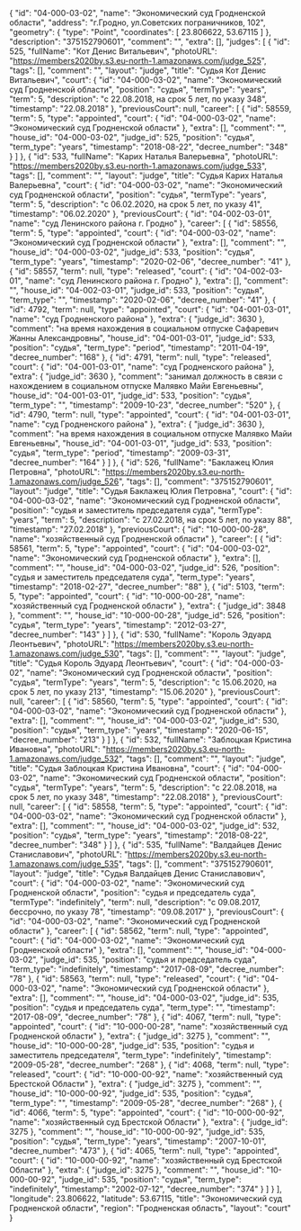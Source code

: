 {
    "id": "04-000-03-02",
    "name": "Экономический суд Гродненской области",
    "address": "г.Гродно, ул.Советских пограничников, 102",
    "geometry": {
        "type": "Point",
        "coordinates": [
            23.806622,
            53.67115
        ]
    },
    "description": "375152790601",
    "comment": "",
    "extra": [],
    "judges": [
        {
            "id": 525,
            "fullName": "Кот Денис Витальевич",
            "photoURL": "https://members2020by.s3.eu-north-1.amazonaws.com/judge_525",
            "tags": [],
            "comment": "",
            "layout": "judge",
            "title": "Судья Кот Денис Витальевич",
            "court": {
                "id": "04-000-03-02",
                "name": "Экономический суд Гродненской области",
                "position": "судья",
                "termType": "years",
                "term": 5,
                "description": "c 22.08.2018, на срок 5 лет, по указу 348",
                "timestamp": "22.08.2018"
            },
            "previousCourt": null,
            "career": [
                {
                    "id": 58559,
                    "term": 5,
                    "type": "appointed",
                    "court": {
                        "id": "04-000-03-02",
                        "name": "Экономический суд Гродненской области"
                    },
                    "extra": [],
                    "comment": "",
                    "house_id": "04-000-03-02",
                    "judge_id": 525,
                    "position": "судья",
                    "term_type": "years",
                    "timestamp": "2018-08-22",
                    "decree_number": "348"
                }
            ]
        },
        {
            "id": 533,
            "fullName": "Карих Наталья Валерьевна",
            "photoURL": "https://members2020by.s3.eu-north-1.amazonaws.com/judge_533",
            "tags": [],
            "comment": "",
            "layout": "judge",
            "title": "Судья Карих Наталья Валерьевна",
            "court": {
                "id": "04-000-03-02",
                "name": "Экономический суд Гродненской области",
                "position": "судья",
                "termType": "years",
                "term": 5,
                "description": "c 06.02.2020, на срок 5 лет, по указу 41",
                "timestamp": "06.02.2020"
            },
            "previousCourt": {
                "id": "04-002-03-01",
                "name": "суд Ленинского района г. Гродно"
            },
            "career": [
                {
                    "id": 58556,
                    "term": 5,
                    "type": "appointed",
                    "court": {
                        "id": "04-000-03-02",
                        "name": "Экономический суд Гродненской области"
                    },
                    "extra": [],
                    "comment": "",
                    "house_id": "04-000-03-02",
                    "judge_id": 533,
                    "position": "судья",
                    "term_type": "years",
                    "timestamp": "2020-02-06",
                    "decree_number": "41"
                },
                {
                    "id": 58557,
                    "term": null,
                    "type": "released",
                    "court": {
                        "id": "04-002-03-01",
                        "name": "суд Ленинского района г. Гродно"
                    },
                    "extra": [],
                    "comment": "",
                    "house_id": "04-002-03-01",
                    "judge_id": 533,
                    "position": "судья",
                    "term_type": "",
                    "timestamp": "2020-02-06",
                    "decree_number": "41"
                },
                {
                    "id": 4792,
                    "term": null,
                    "type": "appointed",
                    "court": {
                        "id": "04-001-03-01",
                        "name": "суд Гродненского района"
                    },
                    "extra": {
                        "judge_id": 3630
                    },
                    "comment": "на время нахождения в социальном отпуске Сафаревич Жанны Александровны",
                    "house_id": "04-001-03-01",
                    "judge_id": 533,
                    "position": "судья",
                    "term_type": "period",
                    "timestamp": "2011-04-19",
                    "decree_number": "168"
                },
                {
                    "id": 4791,
                    "term": null,
                    "type": "released",
                    "court": {
                        "id": "04-001-03-01",
                        "name": "суд Гродненского района"
                    },
                    "extra": {
                        "judge_id": 3630
                    },
                    "comment": "занимал должность в связи с нахождением в социальном отпуске Малявко Майи Евгеньевны",
                    "house_id": "04-001-03-01",
                    "judge_id": 533,
                    "position": "судья",
                    "term_type": "",
                    "timestamp": "2009-10-23",
                    "decree_number": "520"
                },
                {
                    "id": 4790,
                    "term": null,
                    "type": "appointed",
                    "court": {
                        "id": "04-001-03-01",
                        "name": "суд Гродненского района"
                    },
                    "extra": {
                        "judge_id": 3630
                    },
                    "comment": "на время нахождения в социальном отпуске Малявко Майи Евгеньевны",
                    "house_id": "04-001-03-01",
                    "judge_id": 533,
                    "position": "судья",
                    "term_type": "period",
                    "timestamp": "2009-03-31",
                    "decree_number": "164"
                }
            ]
        },
        {
            "id": 526,
            "fullName": "Баклажец Юлия Петровна",
            "photoURL": "https://members2020by.s3.eu-north-1.amazonaws.com/judge_526",
            "tags": [],
            "comment": "375152790601",
            "layout": "judge",
            "title": "Судья Баклажец Юлия Петровна",
            "court": {
                "id": "04-000-03-02",
                "name": "Экономический суд Гродненской области",
                "position": "судья и заместитель председателя суда",
                "termType": "years",
                "term": 5,
                "description": "c 27.02.2018, на срок 5 лет, по указу 88",
                "timestamp": "27.02.2018"
            },
            "previousCourt": {
                "id": "10-000-00-28",
                "name": "хозяйственный суд Гродненской области"
            },
            "career": [
                {
                    "id": 58561,
                    "term": 5,
                    "type": "appointed",
                    "court": {
                        "id": "04-000-03-02",
                        "name": "Экономический суд Гродненской области"
                    },
                    "extra": [],
                    "comment": "",
                    "house_id": "04-000-03-02",
                    "judge_id": 526,
                    "position": "судья и заместитель председателя суда",
                    "term_type": "years",
                    "timestamp": "2018-02-27",
                    "decree_number": "88"
                },
                {
                    "id": 5103,
                    "term": 5,
                    "type": "appointed",
                    "court": {
                        "id": "10-000-00-28",
                        "name": "хозяйственный суд Гродненской области"
                    },
                    "extra": {
                        "judge_id": 3848
                    },
                    "comment": "",
                    "house_id": "10-000-00-28",
                    "judge_id": 526,
                    "position": "судья",
                    "term_type": "years",
                    "timestamp": "2012-03-27",
                    "decree_number": "143"
                }
            ]
        },
        {
            "id": 530,
            "fullName": "Король Эдуард Леонтьевич",
            "photoURL": "https://members2020by.s3.eu-north-1.amazonaws.com/judge_530",
            "tags": [],
            "comment": "",
            "layout": "judge",
            "title": "Судья Король Эдуард Леонтьевич",
            "court": {
                "id": "04-000-03-02",
                "name": "Экономический суд Гродненской области",
                "position": "судья",
                "termType": "years",
                "term": 5,
                "description": "c 15.06.2020, на срок 5 лет, по указу 213",
                "timestamp": "15.06.2020"
            },
            "previousCourt": null,
            "career": [
                {
                    "id": 58560,
                    "term": 5,
                    "type": "appointed",
                    "court": {
                        "id": "04-000-03-02",
                        "name": "Экономический суд Гродненской области"
                    },
                    "extra": [],
                    "comment": "",
                    "house_id": "04-000-03-02",
                    "judge_id": 530,
                    "position": "судья",
                    "term_type": "years",
                    "timestamp": "2020-06-15",
                    "decree_number": "213"
                }
            ]
        },
        {
            "id": 532,
            "fullName": "Заблоцкая Кристина Ивановна",
            "photoURL": "https://members2020by.s3.eu-north-1.amazonaws.com/judge_532",
            "tags": [],
            "comment": "",
            "layout": "judge",
            "title": "Судья Заблоцкая Кристина Ивановна",
            "court": {
                "id": "04-000-03-02",
                "name": "Экономический суд Гродненской области",
                "position": "судья",
                "termType": "years",
                "term": 5,
                "description": "c 22.08.2018, на срок 5 лет, по указу 348",
                "timestamp": "22.08.2018"
            },
            "previousCourt": null,
            "career": [
                {
                    "id": 58558,
                    "term": 5,
                    "type": "appointed",
                    "court": {
                        "id": "04-000-03-02",
                        "name": "Экономический суд Гродненской области"
                    },
                    "extra": [],
                    "comment": "",
                    "house_id": "04-000-03-02",
                    "judge_id": 532,
                    "position": "судья",
                    "term_type": "years",
                    "timestamp": "2018-08-22",
                    "decree_number": "348"
                }
            ]
        },
        {
            "id": 535,
            "fullName": "Валдайцев Денис Станиславович",
            "photoURL": "https://members2020by.s3.eu-north-1.amazonaws.com/judge_535",
            "tags": [],
            "comment": "375152790601",
            "layout": "judge",
            "title": "Судья Валдайцев Денис Станиславович",
            "court": {
                "id": "04-000-03-02",
                "name": "Экономический суд Гродненской области",
                "position": "судья и председатель суда",
                "termType": "indefinitely",
                "term": null,
                "description": "c 09.08.2017, бессрочно, по указу 78",
                "timestamp": "09.08.2017"
            },
            "previousCourt": {
                "id": "04-000-03-02",
                "name": "Экономический суд Гродненской области"
            },
            "career": [
                {
                    "id": 58562,
                    "term": null,
                    "type": "appointed",
                    "court": {
                        "id": "04-000-03-02",
                        "name": "Экономический суд Гродненской области"
                    },
                    "extra": [],
                    "comment": "",
                    "house_id": "04-000-03-02",
                    "judge_id": 535,
                    "position": "судья и председатель суда",
                    "term_type": "indefinitely",
                    "timestamp": "2017-08-09",
                    "decree_number": "78"
                },
                {
                    "id": 58563,
                    "term": null,
                    "type": "released",
                    "court": {
                        "id": "04-000-03-02",
                        "name": "Экономический суд Гродненской области"
                    },
                    "extra": [],
                    "comment": "",
                    "house_id": "04-000-03-02",
                    "judge_id": 535,
                    "position": "судья и председатель суда",
                    "term_type": "",
                    "timestamp": "2017-08-09",
                    "decree_number": "78"
                },
                {
                    "id": 4067,
                    "term": null,
                    "type": "appointed",
                    "court": {
                        "id": "10-000-00-28",
                        "name": "хозяйственный суд Гродненской области"
                    },
                    "extra": {
                        "judge_id": 3275
                    },
                    "comment": "",
                    "house_id": "10-000-00-28",
                    "judge_id": 535,
                    "position": "судья и заместитель председателя",
                    "term_type": "indefinitely",
                    "timestamp": "2009-05-28",
                    "decree_number": "268"
                },
                {
                    "id": 4068,
                    "term": null,
                    "type": "released",
                    "court": {
                        "id": "10-000-00-92",
                        "name": "хозяйственный суд Брестской Области"
                    },
                    "extra": {
                        "judge_id": 3275
                    },
                    "comment": "",
                    "house_id": "10-000-00-92",
                    "judge_id": 535,
                    "position": "судья",
                    "term_type": "",
                    "timestamp": "2009-05-28",
                    "decree_number": "268"
                },
                {
                    "id": 4066,
                    "term": 5,
                    "type": "appointed",
                    "court": {
                        "id": "10-000-00-92",
                        "name": "хозяйственный суд Брестской Области"
                    },
                    "extra": {
                        "judge_id": 3275
                    },
                    "comment": "",
                    "house_id": "10-000-00-92",
                    "judge_id": 535,
                    "position": "судья",
                    "term_type": "years",
                    "timestamp": "2007-10-01",
                    "decree_number": "473"
                },
                {
                    "id": 4065,
                    "term": null,
                    "type": "appointed",
                    "court": {
                        "id": "10-000-00-92",
                        "name": "хозяйственный суд Брестской Области"
                    },
                    "extra": {
                        "judge_id": 3275
                    },
                    "comment": "",
                    "house_id": "10-000-00-92",
                    "judge_id": 535,
                    "position": "судья",
                    "term_type": "indefinitely",
                    "timestamp": "2002-07-12",
                    "decree_number": "374"
                }
            ]
        }
    ],
    "longitude": 23.806622,
    "latitude": 53.67115,
    "title": "Экономический суд Гродненской области",
    "region": "Гродненская область",
    "layout": "court"
}